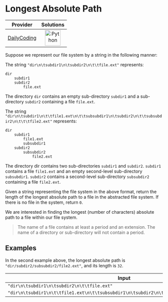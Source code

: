 # Longest Absolute Path

<!-- INFO TABLE BEGIN -->

| Provider                                              | Solutions                                                                                                                                        |
| :---------------------------------------------------: | :----------------------------------------------------------------------------------------------------------------------------------------------: |
| [DailyCoding](../../../docs/providers/DailyCoding.md) | [<img src="https://res.cloudinary.com/rascaltwo/image/upload/v1631924087/python_xzdlti.svg" alt="Python" title="Python" width="50" />](solve.py) |

<!-- INFO TABLE END -->

Suppose we represent our file system by a string in the following manner:

The string `"dir\n\tsubdir1\n\tsubdir2\n\t\tfile.ext"` represents:

    dir
        subdir1
        subdir2
            file.ext

The directory `dir` contains an empty sub-directory `subdir1` and a sub-directory `subdir2` containing a file `file.ext`.

The string `"dir\n\tsubdir1\n\t\tfile1.ext\n\t\tsubsubdir1\n\tsubdir2\n\t\tsubsubdir2\n\t\t\tfile2.ext"` represents:

    dir
        subdir1
            file1.ext
            subsubdir1
        subdir2
            subsubdir2
                file2.ext

The directory dir contains two sub-directories `subdir1` and `subdir2`. `subdir1` contains a file `file1.ext` and an empty second-level sub-directory `subsubdir1`. `subdir2` contains a second-level sub-directory `subsubdir2` containing a file `file2.ext`.

Given a string representing the file system in the above format, return the length of the longest absolute path to a file in the abstracted file system. If there is no file in the system, return `0`.

We are interested in finding the longest (number of characters) absolute path to a file within our file system.

> The name of a file contains at least a period and an extension.
> The name of a directory or sub-directory will not contain a period.

## Examples

In the second example above, the longest absolute path is `"dir/subdir2/subsubdir2/file2.ext"`, and its length is `32`.

| Input                                                                                         | Output                               |
| --------------------------------------------------------------------------------------------- | ------------------------------------ |
| `"dir\n\tsubdir1\n\tsubdir2\n\t\tfile.ext"`                                                   | `"dir/subdir2/file.ext"`             |
| `"dir\n\tsubdir1\n\t\tfile1.ext\n\t\tsubsubdir1\n\tsubdir2\n\t\tsubsubdir2\n\t\t\tfile2.ext"` | `"dir/subdir2/subsubdir2/file2.ext"` |
